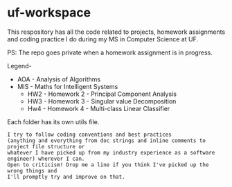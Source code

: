 # uf-workspace

This respository has all the code related to projects, homework assignments and coding practice I do during my 
MS in Computer Science at UF.

PS: The repo goes private when a homework assignment is in progress.

Legend-
-   AOA - Analysis of Algorithms
-   MIS - Maths for Intelligent Systems
    *   HW2 - Homework 2 - Principal Component Analysis
    *	HW3 - Homework 3 - Singular value Decomposition
    *   Hw4 - Homework 4 - Multi-class Linear Classifier

	 
Each folder has its own utils file.

	I try to follow coding conventions and best practices 
	(anything and everything from doc strings and inline comments to project file structure or 
	whatever I have picked up from my industry experience as a software engineer) wherever I can.
	Open to criticism! Drop me a line if you think I've picked up the wrong things and 
	I'll promptly try and improve on that.
